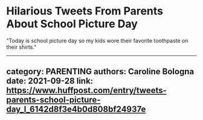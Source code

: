 # Hilarious Tweets From Parents About School Picture Day

"Today is school picture day so my kids wore their favorite toothpaste on their shirts."

---
category: PARENTING
authors: Caroline Bologna
date: 2021-09-28
link: https://www.huffpost.com/entry/tweets-parents-school-picture-day_l_6142d8f3e4b0d808bf24937e
---
